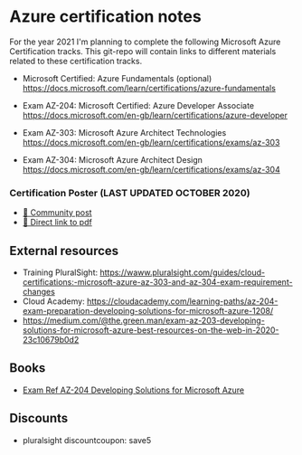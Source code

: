 # Azure certification notes

For the year 2021 I'm planning to complete the following Microsoft Azure Certification tracks.
This git-repo will contain links to different materials related to these certification tracks.


* Microsoft Certified: Azure Fundamentals (optional)
https://docs.microsoft.com/learn/certifications/azure-fundamentals

* Exam AZ-204: Microsoft Certified: Azure Developer Associate
https://docs.microsoft.com/en-gb/learn/certifications/azure-developer

* Exam AZ-303: Microsoft Azure Architect Technologies
https://docs.microsoft.com/en-gb/learn/certifications/exams/az-303

* Exam AZ-304: Microsoft Azure Architect Design
https://docs.microsoft.com/en-gb/learn/certifications/exams/az-304


### Certification Poster (LAST UPDATED OCTOBER 2020)
* [👀 Community post](https://www.microsoftpartnercommunity.com/t5/Events-Trainings/Become-Microsoft-Certified-Updated-Poster-since-October-2020/m-p/30869) 
* [📌 Direct link to pdf](
https://www.microsoftpartnercommunity.com/atvwr79957/attachments/atvwr79957/NLEvents/80/1/MSFT%20Certification%20Poster%20(digital).pdf)


## External resources
* Training PluralSight: https://waww.pluralsight.com/guides/cloud-certifications:-microsoft-azure-az-303-and-az-304-exam-requirement-changes
* Cloud Academy: https://cloudacademy.com/learning-paths/az-204-exam-preparation-developing-solutions-for-microsoft-azure-1208/
* https://medium.com/@the.green.man/exam-az-203-developing-solutions-for-microsoft-azure-best-resources-on-the-web-in-2020-23c10679b0d2

## Books
* [Exam Ref AZ-204 Developing Solutions for Microsoft Azure](https://www.microsoftpressstore.com/store/exam-ref-az-204-developing-solutions-for-microsoft-9780136798316)



## Discounts
* pluralsight discountcoupon: save5


